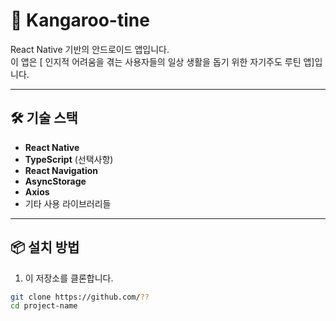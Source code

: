 # 📱 Kangaroo-tine

React Native 기반의 안드로이드 앱입니다.  
이 앱은 [ 인지적 어려움을 겪는 사용자들의 일상 생활을 돕기 위한 자기주도 루틴 앱]입니다.

---

## 🛠️ 기술 스택

- **React Native**
- **TypeScript** (선택사항)
- **React Navigation**
- **AsyncStorage**
- **Axios**
- 기타 사용 라이브러리들

---

## 📦 설치 방법

1. 이 저장소를 클론합니다.

```bash
git clone https://github.com/??
cd project-name

